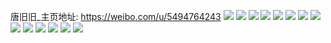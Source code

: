 唐旧旧_主页地址: https://weibo.com/u/5494764243 
![](https://wx4.sinaimg.cn/mw2000/005ZRtbJgy1h8lsp2brwpj30my13sdk3.jpg) 
![](https://wx4.sinaimg.cn/mw2000/005ZRtbJgy1h8fu8ekce5j30zk0k0tbx.jpg) 
![](https://wx4.sinaimg.cn/mw2000/005ZRtbJgy1h7uowlyz5fj327f2mxhdv.jpg) 
![](https://wx4.sinaimg.cn/mw2000/005ZRtbJgy1h7uowil9koj31rf290kjl.jpg) 
![](https://wx4.sinaimg.cn/mw2000/005ZRtbJgy1h7uowou73xj31o62ftqv5.jpg) 
![](https://wx4.sinaimg.cn/mw2000/005ZRtbJly1h62dgotv5ej30u0140n42.jpg) 
![](https://wx4.sinaimg.cn/mw2000/005ZRtbJly1h62dklrex0j30mz0sgjrw.jpg) 
![](https://wx4.sinaimg.cn/mw2000/005ZRtbJgy1h4zdg7de6zj30n01ds78b.jpg) 
![](https://wx4.sinaimg.cn/mw2000/005ZRtbJgy1h4zdgacmljj30n01dsq72.jpg) 
![](https://wx4.sinaimg.cn/mw2000/005ZRtbJgy1h4zdg3mr3hj30n01dsn0z.jpg) 
![](https://wx4.sinaimg.cn/mw2000/005ZRtbJgy1h4zdbfcnzjj31b90ql0z8.jpg) 
![](https://wx4.sinaimg.cn/mw2000/005ZRtbJgy1h4xipeak9sj30mz0dtdg4.jpg) 
![](https://wx4.sinaimg.cn/mw2000/005ZRtbJgy1h4xipeutgjj30u0140mzv.jpg) 
![](https://wx4.sinaimg.cn/mw2000/005ZRtbJgy1h434l5fh3xj30u01hcn6t.jpg) 
